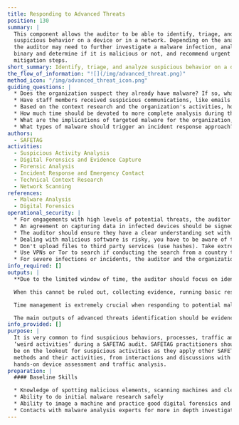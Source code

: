 ```yaml
---
title: Responding to Advanced Threats
position: 130
summary: |
  This component allows the auditor to be able to identify, triage, and analyze
  suspicious behavior on a device or in a network. Depending on the analysis,
  the auditor may need to further investigate a malware infection, analyze a
  binary and determine if it is malicious or not, and recommend urgent
  mitigation steps.
short_summary: Identify, triage, and analyze suspicious behavior on a device or in a network for potential advanced threats and recommend urgent mitigation steps.
the_flow_of_information: "![](/img/advanced_threat.png)"
method_icon: "/img/advanced_threat_icon.png"
guiding_questions: |
  * Does the organization suspect they already have malware? If so, what evidence supports that?
  * Have staff members received suspicious communications, like emails or IMs?
  * Based on the context research and the organization's activities, how likely are targeted attacks?
  * How much time should be devoted to more complete analysis during the audit itself, and what other factors change that?
  * What are the implications of targeted malware for the organization, and for the current assessment process?
  * What types of malware should trigger an incident response approach?
authors:
  - SAFETAG
activities:
  - Suspicious Activity Analysis
  - Digital Forensics and Evidence Capture
  - Forensic Analysis
  - Incident Response and Emergency Contact
  - Technical Context Research
  - Network Scanning
references:
  - Malware Analysis
  - Digital Forensics
operational_security: |
  * For engagements with high levels of potential threats, the auditor should conduct a more comprehensive **Adversary Capability Assessment** - based on the the technical context research work. Are there Advanced Persistent Threats which should be taken into account? How do they operate? Are there known indicators of compromise to look for?
  * An agreement on capturing data in infected devices should be signed with the organization before this step.
  * The auditor should ensure they have a clear understanding set with the organization on an incidence response plan, points of contact, and process to allow for safe discussions.
  * Dealing with malicious software is risky, you have to be aware of the threats around it, don’t infect yourself or more machines.
  * Don't upload files to third party services (use hashes). Take extreme care with identifying or potentially targeted information.
  * Use VPNs or Tor to search if conducting the search from a country that is highly competitive with the organization’s country, or is known to surveil.
  * For severe infections or incidents, the auditor and the organization may agree, through the Incident Response Plan, to clean or reformat critical devices. This is extremely time consuming, and may result in the loss of data, critical programs where the installation media/license has been lost, and potential re-infection. Proceed with extreme caution and clarity.
info_required: []
outputs: |
  **Due to the limited window of time, the auditor should focus on identifying suspicious activities and triaging them rapidly**. Many of these will be false positives related to other non-malicious software causing the machine to "act weird" or other types of less serious (and non-targeted) malicious software like adware or ransomware.

  When this cannot be ruled out, collecting evidence, running basic research and analysis, and assessing the risk and impact against organizational priorities will help prioritize further action. In-depth binary analysis is best kept for post-audit work during the reporting and follow-up phases. If critical assets are compromised, the auditor might need to coordinate urgent mitigation measures with other IT experts.

  Time management is extremely crucial when responding to potential malware infections and similar more advanced threats. If using this method, the auditor should constantly question whether to continue this process or complete other aspects of their audit plan. At the end of the audit process, not having an understanding of the organization's risk tolerance, existing capacity, current practices/processes/policies and existing informational assets will undermine the auditor's ability to provide a prioritized report or understand the context around the potentially malicious activity they have uncovered.

  The main outputs of advanced threats identification should be evidence like files, emails, screenshots and URLs included in messages or spotted in suspicious connections.
info_provided: []
purpose: |
  It is very common to find suspicious behaviors, processes, traffic and other
  ‘weird activities’ during a SAFETAG audit. SAFETAG practitioners should always
  be on the lookout for suspicious activities as they apply other SAFETAG
  methods and their activities, from interactions and discussions with staff to
  hands-on device assessment and traffic analysis.
preparation: |
  #### Baseline Skills

  * Knowledge of spotting malicious elements, scanning machines and cleaning them
  * Ability to do initial malware research safely
  * Ability to image a machine and practice good digital forensics and evidence capture processes (see the [Evidence Capture Activity](https://safetag.org/activities/evidence_capture))
  * Contacts with malware analysis experts for more in depth investigation
---
```

